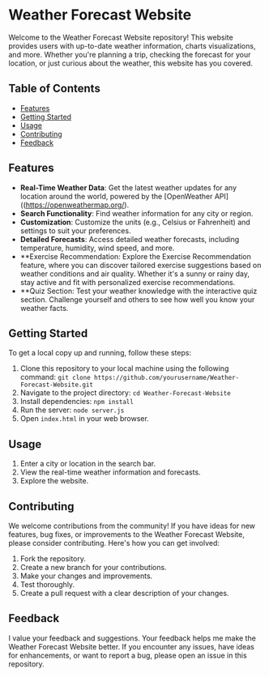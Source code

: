 # Weather Forecast Website

Welcome to the Weather Forecast Website repository! This website provides users with up-to-date weather information, charts visualizations, and more. Whether you're planning a trip, checking the forecast for your location, or just curious about the weather, this website has you covered.


## Table of Contents

- [Features](#features)
- [Getting Started](#getting-started)
- [Usage](#usage)
- [Contributing](#contributing)
- [Feedback](#feedback)

## Features

- **Real-Time Weather Data**: Get the latest weather updates for any location around the world, powered by the [OpenWeather API]((https://openweathermap.org/).
- **Search Functionality**: Find weather information for any city or region.
- **Customization**: Customize the units (e.g., Celsius or Fahrenheit) and settings to suit your preferences.
- **Detailed Forecasts**: Access detailed weather forecasts, including temperature, humidity, wind speed, and more.
- **Exercise Recommendation: Explore the Exercise Recommendation feature, where you can discover tailored exercise suggestions based on weather conditions and air quality. Whether it's a sunny or rainy day, stay active and fit with personalized exercise recommendations.
- **Quiz Section: Test your weather knowledge with the interactive quiz section. Challenge yourself and others to see how well you know your weather facts.

## Getting Started

To get a local copy up and running, follow these steps:

1. Clone this repository to your local machine using the following command: `git clone https://github.com/yourusername/Weather-Forecast-Website.git`
2. Navigate to the project directory: `cd Weather-Forecast-Website`
3. Install dependencies: `npm install`
4. Run the server: `node server.js`
5. Open `index.html` in your web browser.


## Usage

1. Enter a city or location in the search bar.
2. View the real-time weather information and forecasts.
3. Explore the website.


## Contributing

We welcome contributions from the community! If you have ideas for new features, bug fixes, or improvements to the Weather Forecast Website, please consider contributing. Here's how you can get involved:

1. Fork the repository.
2. Create a new branch for your contributions.
3. Make your changes and improvements.
4. Test thoroughly.
5. Create a pull request with a clear description of your changes.


## Feedback
I value your feedback and suggestions. Your feedback helps me make the Weather Forecast Website better. If you encounter any issues, have ideas for enhancements, or want to report a bug, please open an issue in this repository.

